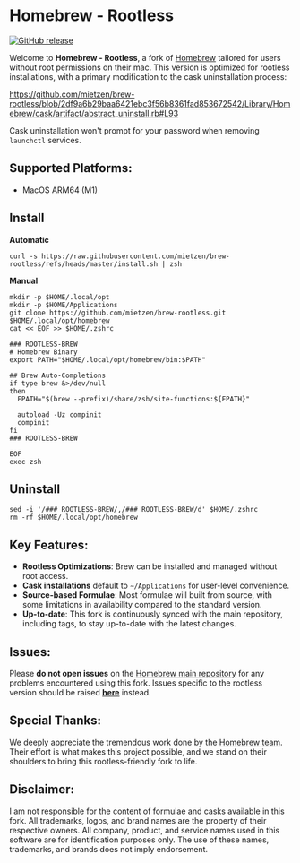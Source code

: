 # Homebrew - Rootless

[![GitHub release](https://img.shields.io/github/release/Homebrew/brew.svg)](https://github.com/mietzen/brew-rootless/tags)

Welcome to **Homebrew - Rootless**, a fork of [Homebrew](https://github.com/homebrew/brew) tailored for users without root permissions on their mac. This version is optimized for rootless installations, with a primary modification to the cask uninstallation process:

https://github.com/mietzen/brew-rootless/blob/2df9a6b29baa6421ebc3f56b8361fad853672542/Library/Homebrew/cask/artifact/abstract_uninstall.rb#L93

 Cask uninstallation won't prompt for your password when removing `launchctl` services.

## Supported Platforms:
- MacOS ARM64 (M1)

## Install

**Automatic**

```shell
curl -s https://raw.githubusercontent.com/mietzen/brew-rootless/refs/heads/master/install.sh | zsh
```

**Manual**

```shell
mkdir -p $HOME/.local/opt
mkdir -p $HOME/Applications
git clone https://github.com/mietzen/brew-rootless.git $HOME/.local/opt/homebrew
cat << EOF >> $HOME/.zshrc

### ROOTLESS-BREW
# Homebrew Binary
export PATH="$HOME/.local/opt/homebrew/bin:$PATH"

## Brew Auto-Completions
if type brew &>/dev/null
then
  FPATH="$(brew --prefix)/share/zsh/site-functions:${FPATH}"

  autoload -Uz compinit
  compinit
fi
### ROOTLESS-BREW

EOF
exec zsh
```

## Uninstall

```shell
sed -i '/### ROOTLESS-BREW/,/### ROOTLESS-BREW/d' $HOME/.zshrc
rm -rf $HOME/.local/opt/homebrew
```

## Key Features:
- **Rootless Optimizations**: Brew can be installed and managed without root access.
- **Cask installations** default to `~/Applications` for user-level convenience.
- **Source-based Formulae**: Most formulae will built from source, with some limitations in availability compared to the standard version.
- **Up-to-date**: This fork is continuously synced with the main repository, including tags, to stay up-to-date with the latest changes.

## Issues:
Please **do not open issues** on the [Homebrew main repository](https://github.com/homebrew/brew) for any problems encountered using this fork. Issues specific to the rootless version should be raised [**here**](https://github.com/mietzen/porkbun-ddns/issues/new/choose) instead.


## Special Thanks:
We deeply appreciate the tremendous work done by the [Homebrew team](https://github.com/homebrew). Their effort is what makes this project possible, and we stand on their shoulders to bring this rootless-friendly fork to life.

## Disclaimer:
I am not responsible for the content of formulae and casks available in this fork. All trademarks, logos, and brand names are the property of their respective owners. All company, product, and service names used in this software are for identification purposes only. The use of these names, trademarks, and brands does not imply endorsement.
